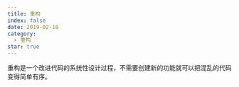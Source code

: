```yaml
---
title: 重构
index: false
date: 2019-02-18
category:
  - 重构
star: true
---
```


重构是一个改进代码的系统性设计过程，不需要创建新的功能就可以把混乱的代码变得简单有序。

<Catalog />